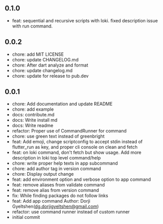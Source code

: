 ## 0.1.0

- feat: sequential and recursive scripts with loki. fixed description issue with run command.

## 0.0.2

- chore: add MIT LICENSE
- chore: update CHANGELOG.md
- chore: After dart analyze and format
- chore: update changelog.md
- chore: update for release to pub.dev

## 0.0.1

- chore: Add documentation and update README
- chore: add example
- docs: contribute.md
- docs: Write install md
- docs: Write readme
- refactor: Proper use of CommandRunner for  command
- chore: use green text instead of greenbright
- feat: Add emoji, change scriptconfig to accept stdin instead of flutter_run as key, and proper cli console on clean and fetch
- feat: on loki command, don't fetch but show usage. Add more description in loki top level command/help
- chore: write proper help texts in app subcommand
- chore: add author tag in version command
- chore: Display output change
- feat: add environment option and verbose option to app <appname> command
- feat: remove aliases from validate command
- feat: remove alias from version command
- fix: While finding packages do not follow links
- feat: Add app command Author: Dorji Gyeltshen(dg.dorjigyeltshen@gmail.com)
- refactor: use command runner instead of custom runner
- initial commit